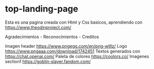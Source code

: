# top-landing-page

Esta es una pagina creada con Html y Css basicos, aprendiendo con https://www.theodinproject.com/

Agradecimientos - Reconocimientos - Creditos

Imagen header https://www.pngegg.com/en/png-wtllz/
Logo https://www.pngaaa.com/download/1742451
Textos generados con https://chat.openai.com/
Paleta de colores https://coolors.co/
Imagenes section1 https://goblin-slayer.fandom.com/